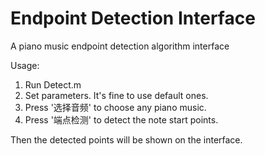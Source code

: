 # Endpoint Detection Interface
 A piano music endpoint detection algorithm interface

Usage:
1. Run Detect.m
2. Set parameters. It's fine to use default ones.
3. Press '选择音频' to choose any piano music.
4. Press '端点检测' to detect the note start points.

Then the detected points will be shown on the interface.
